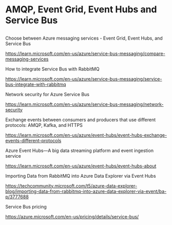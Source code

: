 # AMQP, Event Grid, Event Hubs and Service Bus

##

Choose between Azure messaging services - Event Grid, Event Hubs, and Service Bus

https://learn.microsoft.com/en-us/azure/service-bus-messaging/compare-messaging-services

How to integrate Service Bus with RabbitMQ

https://learn.microsoft.com/en-us/azure/service-bus-messaging/service-bus-integrate-with-rabbitmq


Network security for Azure Service Bus

https://learn.microsoft.com/en-us/azure/service-bus-messaging/network-security


Exchange events between consumers and producers that use different protocols: AMQP, Kafka, and HTTPS

https://learn.microsoft.com/en-us/azure/event-hubs/event-hubs-exchange-events-different-protocols


Azure Event Hubs—A big data streaming platform and event ingestion service

https://learn.microsoft.com/en-us/azure/event-hubs/event-hubs-about


Importing Data from RabbitMQ into Azure Data Explorer via Event Hubs

https://techcommunity.microsoft.com/t5/azure-data-explorer-blog/importing-data-from-rabbitmq-into-azure-data-explorer-via-event/ba-p/3777688



Service Bus pricing

https://azure.microsoft.com/en-us/pricing/details/service-bus/